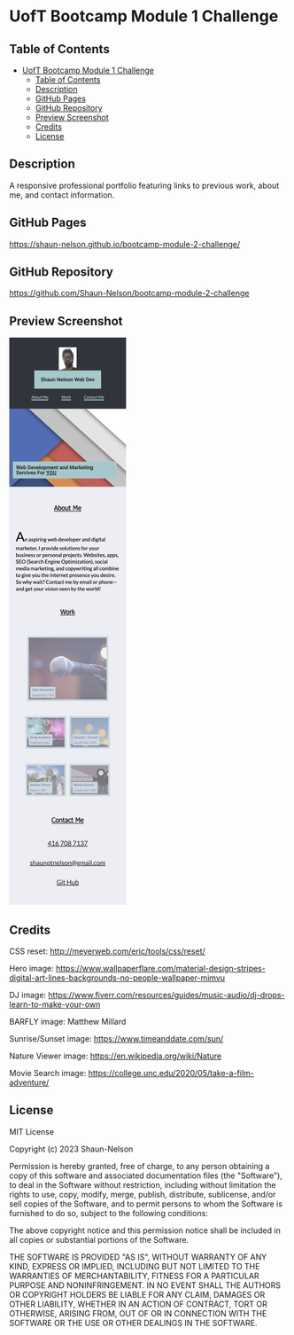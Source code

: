 # UofT Bootcamp Module 1 Challenge

## Table of Contents

- [UofT Bootcamp Module 1 Challenge](#uoft-bootcamp-module-1-challenge)
  - [Table of Contents](#table-of-contents)
  - [Description](#description)
  - [GitHub Pages](#github-pages)
  - [GitHub Repository](#github-repository)
  - [Preview Screenshot](#preview-screenshot)
  - [Credits](#credits)
  - [License](#license)

## Description

A responsive professional portfolio featuring links to previous work, about me, and contact information.

## GitHub Pages

https://shaun-nelson.github.io/bootcamp-module-2-challenge/

## GitHub Repository

https://github.com/Shaun-Nelson/bootcamp-module-2-challenge

## Preview Screenshot

<img src="./assets/screenshot.png">

## Credits

CSS reset: http://meyerweb.com/eric/tools/css/reset/

Hero image: https://www.wallpaperflare.com/material-design-stripes-digital-art-lines-backgrounds-no-people-wallpaper-mimvu

DJ image: https://www.fiverr.com/resources/guides/music-audio/dj-drops-learn-to-make-your-own

BARFLY image: Matthew Millard

Sunrise/Sunset image: https://www.timeanddate.com/sun/

Nature Viewer image: https://en.wikipedia.org/wiki/Nature

Movie Search image: https://college.unc.edu/2020/05/take-a-film-adventure/

## License

MIT License

Copyright (c) 2023 Shaun-Nelson

Permission is hereby granted, free of charge, to any person obtaining a copy
of this software and associated documentation files (the "Software"), to deal
in the Software without restriction, including without limitation the rights
to use, copy, modify, merge, publish, distribute, sublicense, and/or sell
copies of the Software, and to permit persons to whom the Software is
furnished to do so, subject to the following conditions:

The above copyright notice and this permission notice shall be included in all
copies or substantial portions of the Software.

THE SOFTWARE IS PROVIDED "AS IS", WITHOUT WARRANTY OF ANY KIND, EXPRESS OR
IMPLIED, INCLUDING BUT NOT LIMITED TO THE WARRANTIES OF MERCHANTABILITY,
FITNESS FOR A PARTICULAR PURPOSE AND NONINFRINGEMENT. IN NO EVENT SHALL THE
AUTHORS OR COPYRIGHT HOLDERS BE LIABLE FOR ANY CLAIM, DAMAGES OR OTHER
LIABILITY, WHETHER IN AN ACTION OF CONTRACT, TORT OR OTHERWISE, ARISING FROM,
OUT OF OR IN CONNECTION WITH THE SOFTWARE OR THE USE OR OTHER DEALINGS IN THE
SOFTWARE.

